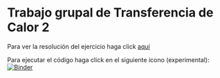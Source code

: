 # Trabajo grupal de Transferencia de Calor 2

Para ver la resolución del ejercicio haga click 
[aquí](Ejercicio%20grupal%20TdeC%202%20(grupo%208).ipynb)

Para ejecutar el código haga click en el siguiente ícono (experimental):
[![Binder](https://mybinder.org/badge_logo.svg)](https://mybinder.org/v2/gh/jestemc/trabajo_grupal_TdeC2/master?filepath=Ejercicio%20grupal%20TdeC%202%20(grupo%208).ipynb)

